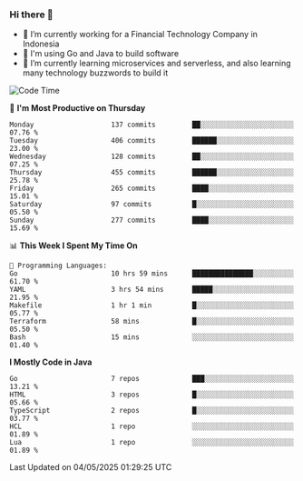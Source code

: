 ### Hi there 👋

<!--
**mazzama/mazzama** is a ✨ _special_ ✨ repository because its `README.md` (this file) appears on your GitHub profile.

Here are some ideas to get you started:

- 🔭 I’m currently working on ...
- 🌱 I’m currently learning ...
- 👯 I’m looking to collaborate on ...
- 🤔 I’m looking for help with ...
- 💬 Ask me about ...
- 📫 How to reach me: ...
- 😄 Pronouns: ...
- ⚡ Fun fact: ...
-->

- 🔭 I’m currently working for a Financial Technology Company in Indonesia
- :gun: I'm using Go and Java to build software
- 🌱 I’m currently learning microservices and serverless, and also learning many technology buzzwords to build it

<!--START_SECTION:waka-->
![Code Time](http://img.shields.io/badge/Code%20Time-3%2C882%20hrs%2046%20mins-blue)

📅 **I'm Most Productive on Thursday** 

```text
Monday                   137 commits         ██░░░░░░░░░░░░░░░░░░░░░░░   07.76 % 
Tuesday                  406 commits         ██████░░░░░░░░░░░░░░░░░░░   23.00 % 
Wednesday                128 commits         ██░░░░░░░░░░░░░░░░░░░░░░░   07.25 % 
Thursday                 455 commits         ██████░░░░░░░░░░░░░░░░░░░   25.78 % 
Friday                   265 commits         ████░░░░░░░░░░░░░░░░░░░░░   15.01 % 
Saturday                 97 commits          █░░░░░░░░░░░░░░░░░░░░░░░░   05.50 % 
Sunday                   277 commits         ████░░░░░░░░░░░░░░░░░░░░░   15.69 % 
```


📊 **This Week I Spent My Time On** 

```text
💬 Programming Languages: 
Go                       10 hrs 59 mins      ███████████████░░░░░░░░░░   61.70 % 
YAML                     3 hrs 54 mins       █████░░░░░░░░░░░░░░░░░░░░   21.95 % 
Makefile                 1 hr 1 min          █░░░░░░░░░░░░░░░░░░░░░░░░   05.77 % 
Terraform                58 mins             █░░░░░░░░░░░░░░░░░░░░░░░░   05.50 % 
Bash                     15 mins             ░░░░░░░░░░░░░░░░░░░░░░░░░   01.40 % 
```

**I Mostly Code in Java** 

```text
Go                       7 repos             ███░░░░░░░░░░░░░░░░░░░░░░   13.21 % 
HTML                     3 repos             █░░░░░░░░░░░░░░░░░░░░░░░░   05.66 % 
TypeScript               2 repos             █░░░░░░░░░░░░░░░░░░░░░░░░   03.77 % 
HCL                      1 repo              ░░░░░░░░░░░░░░░░░░░░░░░░░   01.89 % 
Lua                      1 repo              ░░░░░░░░░░░░░░░░░░░░░░░░░   01.89 % 
```




 Last Updated on 04/05/2025 01:29:25 UTC
<!--END_SECTION:waka-->

